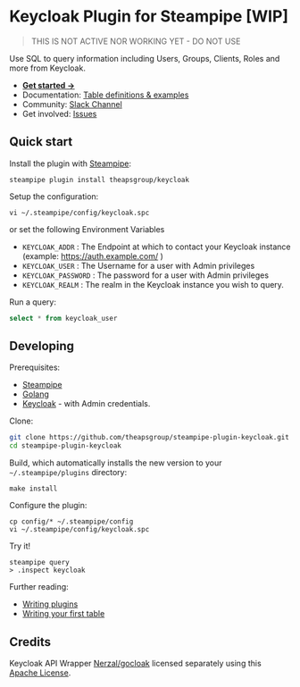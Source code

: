 # Keycloak Plugin for Steampipe [WIP]

> THIS IS NOT ACTIVE NOR WORKING YET - DO NOT USE

Use SQL to query information including Users, Groups, Clients, Roles and more from Keycloak.

- **[Get started →](https://hub.steampipe.io/plugins/theapsgroup/keycloak)**
- Documentation: [Table definitions & examples](https://hub.steampipe.io/plugins/theapsgroup/keycloak/tables)
- Community: [Slack Channel](https://join.slack.com/t/steampipe/shared_invite/zt-oij778tv-lYyRTWOTMQYBVAbtPSWs3g)
- Get involved: [Issues](https://github.com/theapsgroup/steampipe-plugin-keycloak/issues)

## Quick start

Install the plugin with [Steampipe](https://steampipe.io):

```shell
steampipe plugin install theapsgroup/keycloak
```

Setup the configuration:

```shell
vi ~/.steampipe/config/keycloak.spc
```

or set the following Environment Variables

- `KEYCLOAK_ADDR` : The Endpoint at which to contact your Keycloak instance (example: https://auth.example.com/ )
- `KEYCLOAK_USER` : The Username for a user with Admin privileges
- `KEYCLOAK_PASSWORD` : The password for a user with Admin privileges
- `KEYCLOAK_REALM` : The realm in the Keycloak instance you wish to query.

Run a query:

```sql
select * from keycloak_user
```

## Developing

Prerequisites:

- [Steampipe](https://steampipe.io/downloads)
- [Golang](https://golang.org/doc/install)
- [Keycloak](https://www.keycloak.org/) - with Admin credentials.

Clone:

```sh
git clone https://github.com/theapsgroup/steampipe-plugin-keycloak.git
cd steampipe-plugin-keycloak
```

Build, which automatically installs the new version to your `~/.steampipe/plugins` directory:

```
make install
```

Configure the plugin:

```
cp config/* ~/.steampipe/config
vi ~/.steampipe/config/keycloak.spc
```

Try it!

```
steampipe query
> .inspect keycloak
```

Further reading:

- [Writing plugins](https://steampipe.io/docs/develop/writing-plugins)
- [Writing your first table](https://steampipe.io/docs/develop/writing-your-first-table)

## Credits

Keycloak API Wrapper [Nerzal/gocloak](https://github.com/Nerzal/gocloak) licensed separately using this [Apache License](https://github.com/Nerzal/gocloak/blob/main/LICENSE).